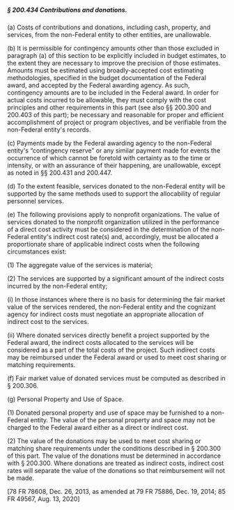 ##### § 200.434 Contributions and donations. #####

(a) Costs of contributions and donations, including cash, property, and services, from the non-Federal entity to other entities, are unallowable.

(b) It is permissible for contingency amounts other than those excluded in paragraph (a) of this section to be explicitly included in budget estimates, to the extent they are necessary to improve the precision of those estimates. Amounts must be estimated using broadly-accepted cost estimating methodologies, specified in the budget documentation of the Federal award, and accepted by the Federal awarding agency. As such, contingency amounts are to be included in the Federal award. In order for actual costs incurred to be allowable, they must comply with the cost principles and other requirements in this part (see also §§ 200.300 and 200.403 of this part); be necessary and reasonable for proper and efficient accomplishment of project or program objectives, and be verifiable from the non-Federal entity's records.

(c) Payments made by the Federal awarding agency to the non-Federal entity's “contingency reserve” or any similar payment made for events the occurrence of which cannot be foretold with certainty as to the time or intensity, or with an assurance of their happening, are unallowable, except as noted in §§ 200.431 and 200.447.

(d) To the extent feasible, services donated to the non-Federal entity will be supported by the same methods used to support the allocability of regular personnel services.

(e) The following provisions apply to nonprofit organizations. The value of services donated to the nonprofit organization utilized in the performance of a direct cost activity must be considered in the determination of the non-Federal entity's indirect cost rate(s) and, accordingly, must be allocated a proportionate share of applicable indirect costs when the following circumstances exist:

(1) The aggregate value of the services is material;

(2) The services are supported by a significant amount of the indirect costs incurred by the non-Federal entity;

(i) In those instances where there is no basis for determining the fair market value of the services rendered, the non-Federal entity and the cognizant agency for indirect costs must negotiate an appropriate allocation of indirect cost to the services.

(ii) Where donated services directly benefit a project supported by the Federal award, the indirect costs allocated to the services will be considered as a part of the total costs of the project. Such indirect costs may be reimbursed under the Federal award or used to meet cost sharing or matching requirements.

(f) Fair market value of donated services must be computed as described in § 200.306.

(g) Personal Property and Use of Space.

(1) Donated personal property and use of space may be furnished to a non-Federal entity. The value of the personal property and space may not be charged to the Federal award either as a direct or indirect cost.

(2) The value of the donations may be used to meet cost sharing or matching share requirements under the conditions described in § 200.300 of this part. The value of the donations must be determined in accordance with § 200.300. Where donations are treated as indirect costs, indirect cost rates will separate the value of the donations so that reimbursement will not be made.

[78 FR 78608, Dec. 26, 2013, as amended at 79 FR 75886, Dec. 19, 2014; 85 FR 49567, Aug. 13, 2020]